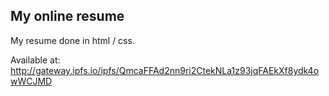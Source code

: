 ## My online resume

My resume done in html / css.

Available at:
http://gateway.ipfs.io/ipfs/QmcaFFAd2nn9ri2CtekNLa1z93jqFAEkXf8ydk4owWCJMD
